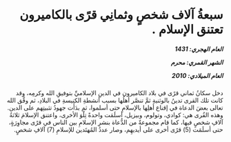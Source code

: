 <h1 dir="rtl">سبعةُ آلاف شخصٍ وثمانِي قرًى بالكاميرون تعتنق الإسلام .</h1>

<h5 dir="rtl">العام الهجري:  1431

الشهر القمري: محرم

العام الميلادي: 2010</h5>

<p dir="rtl">دخل سكانُ ثماني قرًى في بلاد الكاميرون في الدينِ الإسلاميِّ بتوفيقِ الله وكرمِه، وقد كانت تلك القرى تدينُ بالوثنيةِ ثمَّ تنصَّر أهلُها بسبب أنشطةِ الكنيسةِ في البلادِ، ثم وفَّق الله تعالى بعضَ الدعاة في إقناع أهلِها بالإسلامِ حتى أسلموا، ثم بدَأَت جهودُ تثبيتِهم على الدين. وهذه القُرى هي: كوادي، وتولوم، وبيزيل، أسلَمَت واحدةً تِلْوَ الأخرى، واعتنق الإسلامَ ثلاثةُ آلافِ شخصٍ فيها، كما قام مجموعةٌ من الدُّعاة بنشرِ الإسلامِ بين الناس في قرًى مجاوِرَةٍ، حتى أسلَمَت (5) قرًى أخرى على أيديهِم، وصار عددُ المُهتَدين للإسلامِ (7) آلافِ شخصٍ.</p></br>
